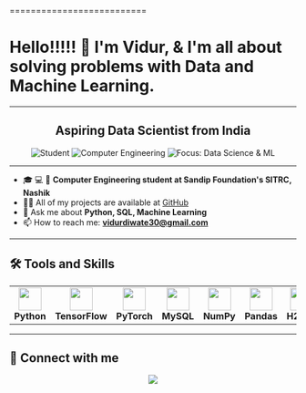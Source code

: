 
==========================

# Hello!!!!! 👋 I'm Vidur, & I'm all about solving problems with Data and Machine Learning.

---

<div align="center">

## Aspiring Data Scientist from India

![Student](https://img.shields.io/badge/-Student-grey) 
![Computer Engineering](https://img.shields.io/badge/-Computer%20Engineering-blue) 
![Focus: Data Science & ML](https://img.shields.io/badge/Focus-Data%20Science%20%26%20ML-brightgreen)

</div>

---

- 🎓 💻 🤖 **Computer Engineering student at Sandip Foundation's SITRC, Nashik**
- 👨‍💻 All of my projects are available at [GitHub](https://github.com/vddiwate)
- 💬 Ask me about **Python, SQL, Machine Learning**
- 📫 How to reach me: **vidurdiwate30@gmail.com**

---

## 🛠 Tools and Skills

<div align="center">

<table>
  <tr>
    <td align="center"><img src="https://cdn.jsdelivr.net/gh/devicons/devicon/icons/python/python-original.svg" width="40"/><br><b>Python</b></td>
    <td align="center"><img src="https://cdn.jsdelivr.net/gh/devicons/devicon/icons/tensorflow/tensorflow-original.svg" width="40"/><br><b>TensorFlow</b></td>
    <td align="center"><img src="https://cdn.jsdelivr.net/gh/devicons/devicon/icons/pytorch/pytorch-original.svg" width="40"/><br><b>PyTorch</b></td>
    <td align="center"><img src="https://cdn.jsdelivr.net/gh/devicons/devicon/icons/mysql/mysql-original.svg" width="40"/><br><b>MySQL</b></td>
    <td align="center"><img src="https://cdn.jsdelivr.net/gh/devicons/devicon/icons/numpy/numpy-original.svg" width="40"/><br><b>NumPy</b></td>
    <td align="center"><img src="https://cdn.jsdelivr.net/gh/devicons/devicon/icons/pandas/pandas-original.svg" width="40"/><br><b>Pandas</b></td>
    <td align="center"><img src="https://upload.wikimedia.org/wikipedia/commons/thumb/5/5b/H2O.ai_logo.png/320px-H2O.ai_logo.png" width="40"/><br><b>H2O.ai</b></td>
  </tr>
</table>

</div>

---

## 🔗 Connect with me

<p align="center">
  <a href="https://www.linkedin.com/in/vidur-diwate-15a763320">
    <img src="https://img.shields.io/badge/-LINKEDIN-blue?style=for-the-badge&logo=linkedin" />
  </a>
</p>
